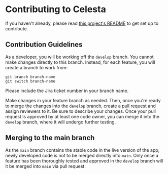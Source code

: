 # Contributing to Celesta
If you haven't already, please read [this project's README](./README.md) to get set up to contribute.

## Contribution Guidelines
As a developer, you will be working off the `develop` branch. You cannot make changes directly to this branch. Instead, for each feature, you will create a branch to work from:
```
git branch branch-name
git switch branch-name
```

Please include the Jira ticket number in your branch name.

Make changes in your feature branch as needed. Then, once you're ready to merge the changes into the `develop` branch, create a pull request and assign reviewers to it. Be sure to describe your changes. Once your pull request is approved by at least one code owner, you can merge it into the `develop` branch, where it will undergo further testing.

## Merging to the main branch
As the `main` branch contains the stable code in the live version of the app, newly developed code is not to be merged directly into `main`. Only once a feature has been thoroughly tested and approved in the `develop` branch will it be merged into `main` via pull request.